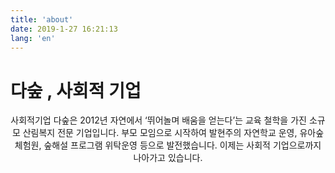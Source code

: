 ```yaml
---
title: 'about'
date: 2019-1-27 16:21:13
lang: 'en'
---
```


# 다숲 , 사회적 기업

<div align="center">

사회적기업 다숲은 2012년 자연에서 ‘뛰어놀며 배움을 얻는다’는 교육 철학을 가진 소규모 산림복지 전문 기업입니다.
부모 모임으로 시작하여 발현주의 자연학교 운영, 유아숲체험원, 숲해설 프로그램 위탁운영 등으로 발전했습니다.
이제는 사회적 기업으로까지 나아가고 있습니다.

</div>
